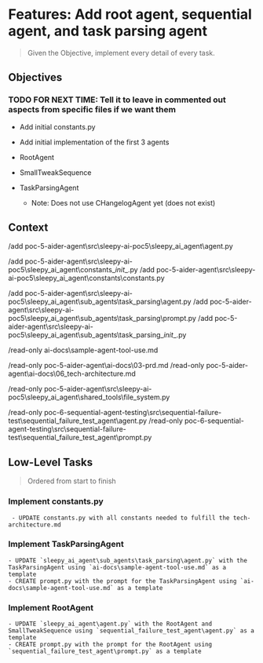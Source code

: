 # Features: Add root agent, sequential agent, and task parsing agent

> Given the Objective, implement every detail of every task.

## Objectives

### TODO FOR NEXT TIME: Tell it to leave in commented out aspects from specific files if we want them

- Add initial constants.py 

- Add initial implementation of the first 3 agents
 - RootAgent
 - SmallTweakSequence
 - TaskParsingAgent 
    - Note: Does not use CHangelogAgent yet (does not exist)

## Context

/add poc-5-aider-agent\src\sleepy-ai-poc5\sleepy_ai_agent\agent.py

/add poc-5-aider-agent\src\sleepy-ai-poc5\sleepy_ai_agent\constants\__init__.py
/add poc-5-aider-agent\src\sleepy-ai-poc5\sleepy_ai_agent\constants\constants.py

/add poc-5-aider-agent\src\sleepy-ai-poc5\sleepy_ai_agent\sub_agents\task_parsing\agent.py
/add poc-5-aider-agent\src\sleepy-ai-poc5\sleepy_ai_agent\sub_agents\task_parsing\prompt.py
/add poc-5-aider-agent\src\sleepy-ai-poc5\sleepy_ai_agent\sub_agents\task_parsing\__init__.py


/read-only ai-docs\sample-agent-tool-use.md

/read-only poc-5-aider-agent\ai-docs\03-prd.md
/read-only poc-5-aider-agent\ai-docs\06_tech-architecture.md

/read-only poc-5-aider-agent\src\sleepy-ai-poc5\sleepy_ai_agent\shared_tools\file_system.py

/read-only poc-6-sequential-agent-testing\src\sequential-failure-test\sequential_failure_test_agent\agent.py
/read-only poc-6-sequential-agent-testing\src\sequential-failure-test\sequential_failure_test_agent\prompt.py

## Low-Level Tasks
> Ordered from start to finish

### Implement constants.py
```
 - UPDATE constants.py with all constants needed to fulfill the tech-architecture.md
```

### Implement TaskParsingAgent
```
- UPDATE `sleepy_ai_agent\sub_agents\task_parsing\agent.py` with the TaskParsingAgent using `ai-docs\sample-agent-tool-use.md` as a template
- CREATE prompt.py with the prompt for the TaskParsingAgent using `ai-docs\sample-agent-tool-use.md` as a template
```

### Implement RootAgent
```
- UPDATE `sleepy_ai_agent\agent.py` with the RootAgent and SmallTweakSequence using `sequential_failure_test_agent\agent.py` as a template
- CREATE prompt.py with the prompt for the RootAgent using 	`sequential_failure_test_agent\prompt.py` as a template
```
